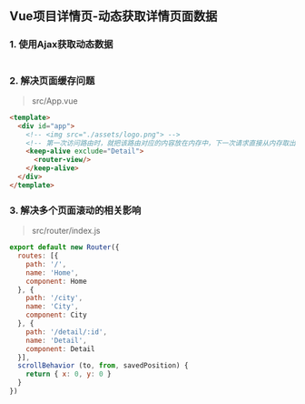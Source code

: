 ## Vue项目详情页-动态获取详情页面数据

### 1. 使用Ajax获取动态数据
```html

```

### 2. 解决页面缓存问题

> src/App.vue

```html
<template>
  <div id="app">
    <!-- <img src="./assets/logo.png"> -->
    <!-- 第一次访问路由时，就把该路由对应的内容放在内存中，下一次请求直接从内存取出 -->
    <keep-alive exclude="Detail">
      <router-view/>
    </keep-alive>
  </div>
</template>

```


### 3. 解决多个页面滚动的相关影响

> src/router/index.js

```js
export default new Router({
  routes: [{
    path: '/',
    name: 'Home',
    component: Home
  }, {
    path: '/city',
    name: 'City',
    component: City
  }, {
    path: '/detail/:id',
    name: 'Detail',
    component: Detail
  }],
  scrollBehavior (to, from, savedPosition) {
    return { x: 0, y: 0 }
  }
})

```
